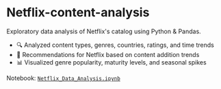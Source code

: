 # Netflix-content-analysis

Exploratory data analysis of Netflix's catalog using Python & Pandas.

- 🔍 Analyzed content types, genres, countries, ratings, and time trends
- 🎯 Recommendations for Netflix based on content addition trends
- 📊 Visualized genre popularity, maturity levels, and seasonal spikes

Notebook: [`Netflix_Data_Analysis.ipynb`](Netflix_Data_Analysis.ipynb)
